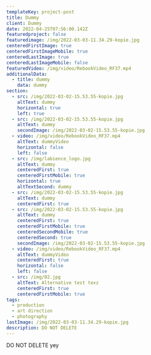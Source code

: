 ```yaml
---
templateKey: project-post
title: Dummy
client: Dummy
date: 2022-04-25T07:56:00.142Z
featuredproject: false
featuredimage: /img/2022-03-03-11.34.29-kopie.jpg
centeredFirstImage: true
centeredFirstImageMobile: true
centeredLastImage: true
centeredLastImageMobile: false
featuredVideo: /img/video/RebookVideo_RF37.mp4
additionalData:
  - title: dummy
    data: dummy
section:
  - src: /img/2022-03-02-15.53.55-kopie.jpg
    altText: dummy
    horizontal: true
    left: true
  - src: /img/2022-03-02-15.53.55-kopie.jpg
    altText: dummy
    secondImage: /img/2022-03-02-15.53.55-kopie.jpg
  - video: /img/video/RebookVideo_RF37.mp4
    altText: dummyVideo
    horizontal: false
    left: false
  - src: /img/labience_logo.jpg
    altText: dummy
    centeredFirst: true
    centeredFirstMobile: true
    horizontal: true
    altTextSecond: dummy
  - src: /img/2022-03-02-15.53.55-kopie.jpg
    altText: dummy
    centeredFirst: true
  - src: /img/2022-03-02-15.53.55-kopie.jpg
    altText: dummy
    centeredFirst: true
    centeredFirstMobile: true
    centeredSecondMobile: true
    centeredSecond: true
    secondImage: /img/2022-03-02-15.53.55-kopie.jpg
  - video: /img/video/RebookVideo_RF37.mp4
    altText: dummyVideo
    centeredFirst: true
    horizontal: false
    left: false
  - src: /img/02.jpg
    altText: Alternative test texz
    centeredFirst: true
    centeredFirstMobile: true
tags:
  - production
  - art direction
  - photography
lastImage: /img/2022-03-03-11.34.29-kopie.jpg
description: DO NOT DELETE
---
```

DO NOT DELETE yey